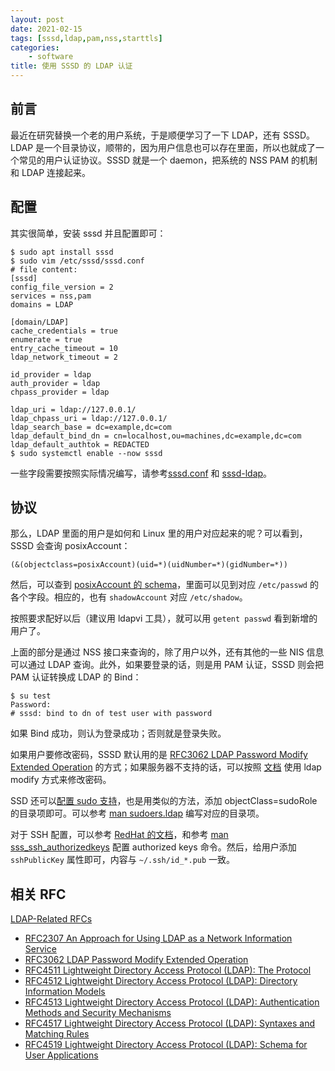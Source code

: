 ```yaml
---
layout: post
date: 2021-02-15
tags: [sssd,ldap,pam,nss,starttls]
categories:
    - software
title: 使用 SSSD 的 LDAP 认证
---
```


## 前言

最近在研究替换一个老的用户系统，于是顺便学习了一下 LDAP，还有 SSSD。LDAP 是一个目录协议，顺带的，因为用户信息也可以存在里面，所以也就成了一个常见的用户认证协议。SSSD 就是一个 daemon，把系统的 NSS PAM 的机制和 LDAP 连接起来。

## 配置

其实很简单，安装 sssd 并且配置即可：

```shell
$ sudo apt install sssd
$ sudo vim /etc/sssd/sssd.conf
# file content:
[sssd]
config_file_version = 2
services = nss,pam
domains = LDAP

[domain/LDAP]
cache_credentials = true
enumerate = true
entry_cache_timeout = 10
ldap_network_timeout = 2

id_provider = ldap
auth_provider = ldap
chpass_provider = ldap

ldap_uri = ldap://127.0.0.1/
ldap_chpass_uri = ldap://127.0.0.1/
ldap_search_base = dc=example,dc=com
ldap_default_bind_dn = cn=localhost,ou=machines,dc=example,dc=com
ldap_default_authtok = REDACTED
$ sudo systemctl enable --now sssd
```

一些字段需要按照实际情况编写，请参考[sssd.conf](https://manpages.debian.org/testing/sssd-common/sssd.conf.5.en.html) 和 [sssd-ldap](https://manpages.debian.org/testing/sssd-ldap/sssd-ldap.5.en.html)。

## 协议

那么，LDAP 里面的用户是如何和 Linux 里的用户对应起来的呢？可以看到，SSSD 会查询 posixAccount：

```text
(&(objectclass=posixAccount)(uid=*)(uidNumber=*)(gidNumber=*))
```

然后，可以查到 [posixAccount 的 schema](https://ldapwiki.com/wiki/PosixAccount)，里面可以见到对应 `/etc/passwd` 的各个字段。相应的，也有 `shadowAccount` 对应 `/etc/shadow`。

按照要求配好以后（建议用 ldapvi 工具），就可以用 `getent passwd` 看到新增的用户了。

上面的部分是通过 NSS 接口来查询的，除了用户以外，还有其他的一些 NIS 信息可以通过 LDAP 查询。此外，如果要登录的话，则是用 PAM 认证，SSSD 则会把 PAM 认证转换成 LDAP 的 Bind：

```shell
$ su test
Password:
# sssd: bind to dn of test user with password
```

如果 Bind 成功，则认为登录成功；否则就是登录失败。

如果用户要修改密码，SSSD 默认用的是 [RFC3062 LDAP Password Modify Extended Operation](https://tools.ietf.org/html/rfc3062) 的方式；如果服务器不支持的话，可以按照 [文档](https://sssd.io/docs/design_pages/chpass_without_exop.html) 使用 ldap modify 方式来修改密码。

SSD 还可以[配置 sudo 支持](https://linux.die.net/man/5/sssd-sudo)，也是用类似的方法，添加 objectClass=sudoRole 的目录项即可。可以参考 [man sudoers.ldap](https://linux.die.net/man/5/sudoers.ldap) 编写对应的目录项。

对于 SSH 配置，可以参考 [RedHat 的文档](https://access.redhat.com/documentation/en-us/red_hat_enterprise_linux/6/html/deployment_guide/openssh-sssd)，和参考 [man sss_ssh_authorizedkeys](https://www.systutorials.com/docs/linux/man/1-sss_ssh_authorizedkeys/) 配置 authorized keys 命令。然后，给用户添加 `sshPublicKey` 属性即可，内容与 `~/.ssh/id_*.pub` 一致。

## 相关 RFC

[LDAP-Related RFCs](https://ldap.com/ldap-related-rfcs/)

- [RFC2307 An Approach for Using LDAP as a Network Information Service](https://tools.ietf.org/html/rfc2307)
- [RFC3062 LDAP Password Modify Extended Operation](https://tools.ietf.org/html/rfc3062)
- [RFC4511 Lightweight Directory Access Protocol (LDAP): The Protocol](https://tools.ietf.org/html/rfc4511)
- [RFC4512 Lightweight Directory Access Protocol (LDAP): Directory Information Models](https://tools.ietf.org/html/rfc4512)
- [RFC4513 Lightweight Directory Access Protocol (LDAP): Authentication Methods and Security Mechanisms](https://tools.ietf.org/html/rfc4513)
- [RFC4517 Lightweight Directory Access Protocol (LDAP): Syntaxes and Matching Rules](https://tools.ietf.org/html/rfc4517)
- [RFC4519 Lightweight Directory Access Protocol (LDAP): Schema for User Applications](https://tools.ietf.org/html/rfc4519)
